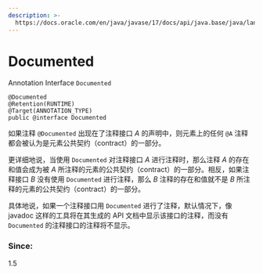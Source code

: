 ```yaml
---
description: >-
  https://docs.oracle.com/en/java/javase/17/docs/api/java.base/java/lang/annotation/Documented.html
---
```


# Documented

Annotation Interface `Documented`

```
@Documented
@Retention(RUNTIME)
@Target(ANNOTATION_TYPE)
public @interface Documented
```

如果注释 `@Documented` 出现在了注释接口 _A_ 的声明中，则元素上的任何 `@A` 注释都会被认为是元素公共契约（contract）的一部分。

更详细地说，当使用 `Documented` 对注释接口 _A_ 进行注释时，那么注释 _A_ 的存在和值会成为被 _A_ 所注释的元素的公共契约（contract）的一部分。相反，如果注释接口 _B_ 没有使用 `Documented` 进行注释，那么 _B_ 注释的存在和值就不是 _B_ 所注释的元素的公共契约（contract）的一部分。

具体地说，如果一个注释接口用 `Documented` 进行了注释，默认情况下，像 javadoc 这样的工具将在其生成的 API 文档中显示该接口的注释，而没有 `Documented` 的注释接口的注释将不显示。

### Since:

1.5
